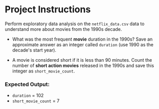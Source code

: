 # Project Instructions
Perform exploratory data analysis on the ```netflix_data.csv``` data to understand more about movies from the 1990s decade.
* What was the most frequent **movie** duration in the 1990s? Save an approximate answer as an integer called ```duration``` (use 1990 as the decade's start year).
  
* A movie is considered short if it is less than 90 minutes. Count the number of **short action movies** released in the 1990s and save this integer as ```short_movie_count```.

### Expected Output:
* ```duration``` = 102
* ```short_movie_count``` = 7
